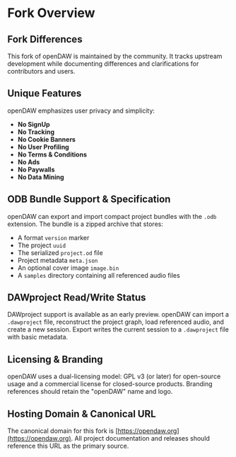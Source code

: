 # Fork Overview

## Fork Differences

This fork of openDAW is maintained by the community. It tracks upstream development while documenting differences and clarifications for contributors and users.

## Unique Features

openDAW emphasizes user privacy and simplicity:

- **No SignUp**
- **No Tracking**
- **No Cookie Banners**
- **No User Profiling**
- **No Terms & Conditions**
- **No Ads**
- **No Paywalls**
- **No Data Mining**

## ODB Bundle Support & Specification

openDAW can export and import compact project bundles with the `.odb` extension. The bundle is a zipped archive that stores:

- A format `version` marker
- The project `uuid`
- The serialized `project.od` file
- Project metadata `meta.json`
- An optional cover image `image.bin`
- A `samples` directory containing all referenced audio files

## DAWproject Read/Write Status

DAWproject support is available as an early preview. openDAW can import a `.dawproject` file, reconstruct the project graph, load referenced audio, and create a new session. Export writes the current session to a `.dawproject` file with basic metadata.

## Licensing & Branding

openDAW uses a dual-licensing model: GPL v3 (or later) for open-source usage and a commercial license for closed-source products. Branding references should retain the "openDAW" name and logo.

## Hosting Domain & Canonical URL

The canonical domain for this fork is [https://opendaw.org](https://opendaw.org). All project documentation and releases should reference this URL as the primary source.
